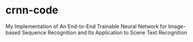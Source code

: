 # crnn-code
My Implementation of An End-to-End Trainable Neural Network for Image-based Sequence Recognition and Its Application to Scene Text Recognition
